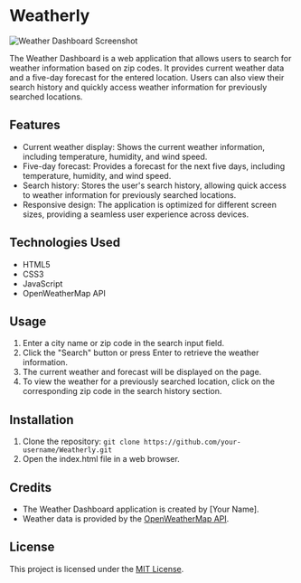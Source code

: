 # Weatherly

![Weather Dashboard Screenshot](screenshot.png)

The Weather Dashboard is a web application that allows users to search for weather information based on zip codes. It provides current weather data and a five-day forecast for the entered location. Users can also view their search history and quickly access weather information for previously searched locations.

## Features

- Current weather display: Shows the current weather information, including temperature, humidity, and wind speed.
- Five-day forecast: Provides a forecast for the next five days, including temperature, humidity, and wind speed.
- Search history: Stores the user's search history, allowing quick access to weather information for previously searched locations.
- Responsive design: The application is optimized for different screen sizes, providing a seamless user experience across devices.

## Technologies Used

- HTML5
- CSS3
- JavaScript
- OpenWeatherMap API

## Usage

1. Enter a city name or zip code in the search input field.
2. Click the "Search" button or press Enter to retrieve the weather information.
3. The current weather and forecast will be displayed on the page.
4. To view the weather for a previously searched location, click on the corresponding zip code in the search history section.

## Installation

1. Clone the repository: `git clone https://github.com/your-username/Weatherly.git`
2. Open the index.html file in a web browser.

## Credits

- The Weather Dashboard application is created by [Your Name].
- Weather data is provided by the [OpenWeatherMap API](https://openweathermap.org/).

## License

This project is licensed under the [MIT License](LICENSE).
